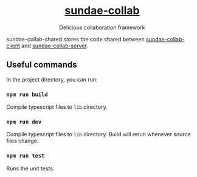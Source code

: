 <h1 align="center"><a href="https://github.com/prk3/sundae-collab-server">sundae-collab</a></h1>
<p align="center">Delicious collaboration framework</p>

sundae-collab-shared stores the code shared between [sundae-collab-client](https://github.com/prk3/sundae-collab-client) and [sundae-collab-server](https://github.com/prk3/sundae-collab-server).

## Useful commands

In the project directory, you can run:

### `npm run build`

Compile typescript files to `lib` directory.

### `npm run dev`

Compile typescript files to `lib` directory. Build will rerun whenever source files change.

### `npm run test`

Runs the unit tests.
